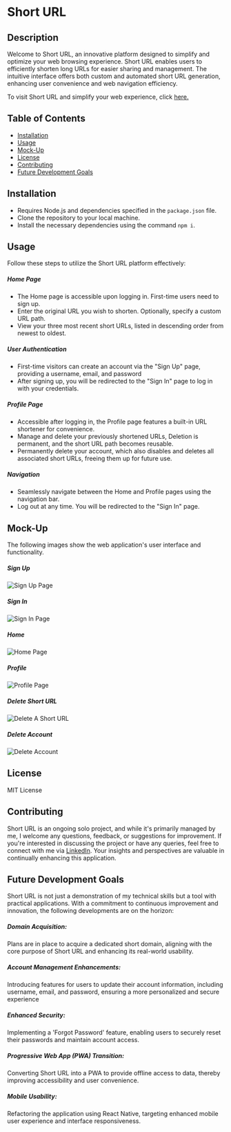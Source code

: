 # Short URL

## Description

Welcome to Short URL, an innovative platform designed to simplify and optimize your web browsing experience. Short URL enables users to efficiently shorten long URLs for easier sharing and management. The intuitive interface offers both custom and automated short URL generation, enhancing user convenience and web navigation efficiency.

To visit Short URL and simplify your web experience, click [here.](https://short-url50-ca670a86f511.herokuapp.com/)

## Table of Contents

  - [Installation](#installation)
  - [Usage](#usage)
  - [Mock-Up](#mock-up)
  - [License](#license)
  - [Contributing](#contributing)
  - [Future Development Goals](#future-development-goals)

## Installation

- Requires Node.js and dependencies specified in the `package.json` file.
- Clone the repository to your local machine.
- Install the necessary dependencies using the command `npm i`.

## Usage

Follow these steps to utilize the Short URL platform effectively:

##### Home Page

- The Home page is accessible upon logging in. First-time users need to sign up.
- Enter the original URL you wish to shorten. Optionally, specify a custom URL path.
- View your three most recent short URLs, listed in descending order from newest to oldest.

##### User Authentication

- First-time visitors can create an account via the "Sign Up" page, providing a username, email, and password
- After signing up, you will be redirected to the "Sign In" page to log in with your credentials.

##### Profile Page

- Accessible after logging in, the Profile page features a built-in URL shortener for convenience.
- Manage and delete your previously shortened URLs, Deletion is permanent, and the short URL path becomes reusable.
- Permanently delete your account, which also disables and deletes all associated short URLs, freeing them up for future use.

##### Navigation

- Seamlessly navigate between the Home and Profile pages using the navigation bar.
- Log out at any time. You will be redirected to the "Sign In" page.

## Mock-Up

The following images show the web application's user interface and functionality.

##### Sign Up

![Sign Up Page](./client/src/assets/sign-up.png)

##### Sign In

![Sign In Page](./client/src/assets/sign-in.png)

##### Home

![Home Page](./client/src/assets/home.png)

##### Profile

![Profile Page](./client/src/assets/profile.png)

##### Delete Short URL

![Delete A Short URL](./client/src/assets/delete-url.png)

##### Delete Account

![Delete Account](./client/src/assets/delete-account.png)

## License

MIT License

## Contributing

Short URL is an ongoing solo project, and while it's primarily managed by me, I welcome any questions, feedback, or suggestions for improvement. If you're interested in discussing the project or have any queries, feel free to connect with me via [LinkedIn](https://www.linkedin.com/in/peterrichards57/). Your insights and perspectives are valuable in continually enhancing this application.

## Future Development Goals

Short URL is not just a demonstration of my technical skills but a tool with practical applications. With a commitment to continuous improvement and innovation, the following developments are on the horizon:

##### Domain Acquisition:
Plans are in place to acquire a dedicated short domain, aligning with the core purpose of Short URL and enhancing its real-world usability.
##### Account Management Enhancements:
Introducing features for users to update their account information, including username, email, and password, ensuring a more personalized and secure experience
##### Enhanced Security:
Implementing a 'Forgot Password' feature, enabling users to securely reset their passwords and maintain account access.
##### Progressive Web App (PWA) Transition:
Converting Short URL into a PWA to provide offline access to data, thereby improving accessibility and user convenience.
##### Mobile Usability:
Refactoring the application using React Native, targeting enhanced mobile user experience and interface responsiveness.